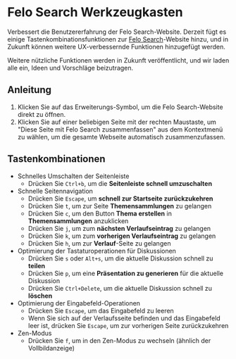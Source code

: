 # Felo Search Werkzeugkasten

Verbessert die Benutzererfahrung der Felo Search-Website. Derzeit fügt es einige Tastenkombinationsfunktionen zur [Felo Search](https://felo.ai)-Website hinzu, und in Zukunft können weitere UX-verbessernde Funktionen hinzugefügt werden.

Weitere nützliche Funktionen werden in Zukunft veröffentlicht, und wir laden alle ein, Ideen und Vorschläge beizutragen.

## Anleitung

1. Klicken Sie auf das Erweiterungs-Symbol, um die Felo Search-Website direkt zu öffnen.
2. Klicken Sie auf einer beliebigen Seite mit der rechten Maustaste, um "Diese Seite mit Felo Search zusammenfassen" aus dem Kontextmenü zu wählen, um die gesamte Webseite automatisch zusammenzufassen.

## Tastenkombinationen

- Schnelles Umschalten der Seitenleiste
  - Drücken Sie `Ctrl+b`, um die **Seitenleiste schnell umzuschalten**
- Schnelle Seitennavigation
  - Drücken Sie `Escape`, um **schnell zur Startseite zurückzukehren**
  - Drücken Sie `t`, um zur Seite **Themensammlungen** zu gelangen
  - Drücken Sie `c`, um den Button **Thema erstellen** in **Themensammlungen** anzuklicken
  - Drücken Sie `j`, um zum **nächsten Verlaufseintrag** zu gelangen
  - Drücken Sie `k`, um zum **vorherigen Verlaufseintrag** zu gelangen
  - Drücken Sie `h`, um zur **Verlauf**-Seite zu gelangen
- Optimierung der Tastaturoperationen für Diskussionen
  - Drücken Sie `s` oder `Alt+s`, um die aktuelle Diskussion schnell zu **teilen**
  - Drücken Sie `p`, um eine **Präsentation zu generieren** für die aktuelle Diskussion
  - Drücken Sie `Ctrl+Delete`, um die aktuelle Diskussion schnell zu **löschen**
- Optimierung der Eingabefeld-Operationen
  - Drücken Sie `Escape`, um das Eingabefeld zu leeren
  - Wenn Sie sich auf der Verlaufsseite befinden und das Eingabefeld leer ist, drücken Sie `Escape`, um zur vorherigen Seite zurückzukehren
- Zen-Modus
  - Drücken Sie `f`, um in den Zen-Modus zu wechseln (ähnlich der Vollbildanzeige)